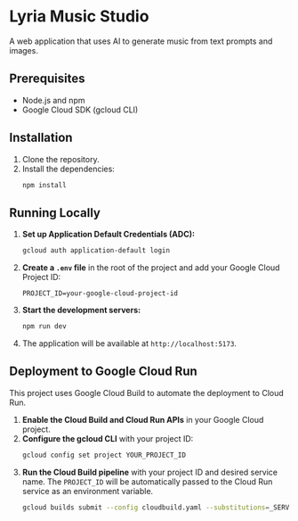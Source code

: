 # Lyria Music Studio

A web application that uses AI to generate music from text prompts and images.

## Prerequisites

*   Node.js and npm
*   Google Cloud SDK (gcloud CLI)

## Installation

1.  Clone the repository.
2.  Install the dependencies:
    ```bash
    npm install
    ```

## Running Locally

1.  **Set up Application Default Credentials (ADC):**
    ```bash
    gcloud auth application-default login
    ```
2.  **Create a `.env` file** in the root of the project and add your Google Cloud Project ID:
    ```
    PROJECT_ID=your-google-cloud-project-id
    ```
3.  **Start the development servers:**
    ```bash
    npm run dev
    ```
4.  The application will be available at `http://localhost:5173`.

## Deployment to Google Cloud Run

This project uses Google Cloud Build to automate the deployment to Cloud Run.

1.  **Enable the Cloud Build and Cloud Run APIs** in your Google Cloud project.
2.  **Configure the gcloud CLI** with your project ID:
    ```bash
    gcloud config set project YOUR_PROJECT_ID
    ```
3.  **Run the Cloud Build pipeline** with your project ID and desired service name. The `PROJECT_ID` will be automatically passed to the Cloud Run service as an environment variable.
    ```bash
    gcloud builds submit --config cloudbuild.yaml --substitutions=_SERVICE_NAME=your-service-name,_PROJECT_ID=your-project-id .
    ```